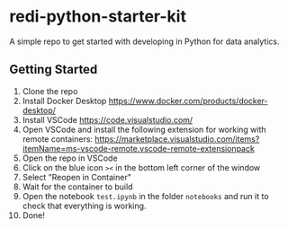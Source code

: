 # redi-python-starter-kit
A simple repo to get started with developing in Python for data analytics.


## Getting Started
1. Clone the repo
2. Install Docker Desktop https://www.docker.com/products/docker-desktop/
3. Install VSCode https://code.visualstudio.com/
4. Open VSCode and install the following extension for working with remote containers:
https://marketplace.visualstudio.com/items?itemName=ms-vscode-remote.vscode-remote-extensionpack
5. Open the repo in VSCode
6. Click on the blue icon `><` in the bottom left corner of the window
7. Select "Reopen in Container"
8. Wait for the container to build
9. Open the notebook `test.ipynb` in the folder `notebooks` and run it to check that everything is working.
10. Done!

 
